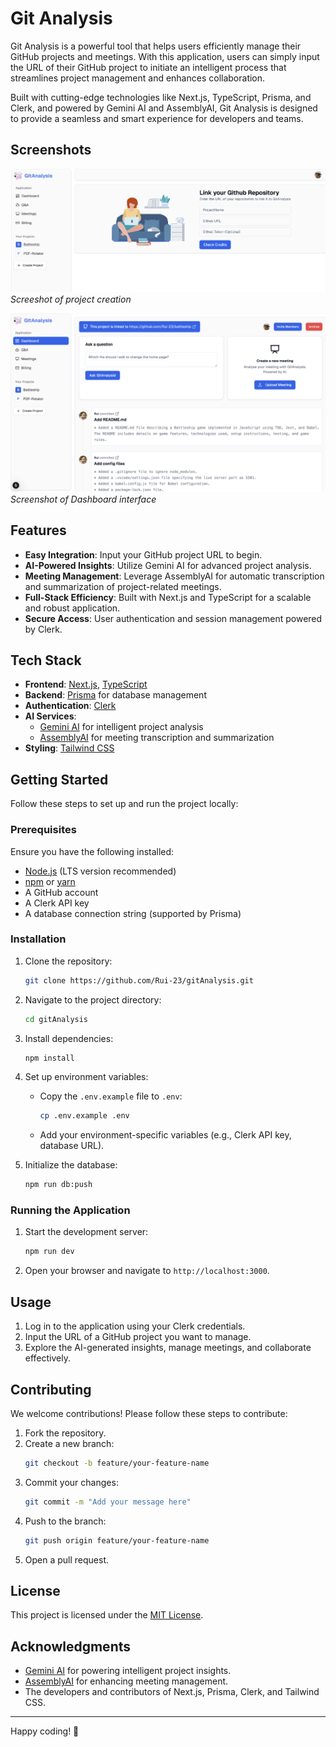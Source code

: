 # Git Analysis

Git Analysis is a powerful tool that helps users efficiently manage their GitHub projects and meetings. With this application, users can simply input the URL of their GitHub project to initiate an intelligent process that streamlines project management and enhances collaboration. 

Built with cutting-edge technologies like Next.js, TypeScript, Prisma, and Clerk, and powered by Gemini AI and AssemblyAI, Git Analysis is designed to provide a seamless and smart experience for developers and teams.

## Screenshots

![Screenshot 1](public/Screenshot1.png)
*Screeshot of project creation*

![Screenshot 2](public/Screenshot2.png)
*Screenshot of Dashboard interface*

## Features

- **Easy Integration**: Input your GitHub project URL to begin.
- **AI-Powered Insights**: Utilize Gemini AI for advanced project analysis.
- **Meeting Management**: Leverage AssemblyAI for automatic transcription and summarization of project-related meetings.
- **Full-Stack Efficiency**: Built with Next.js and TypeScript for a scalable and robust application.
- **Secure Access**: User authentication and session management powered by Clerk.

## Tech Stack

- **Frontend**: [Next.js](https://nextjs.org), [TypeScript](https://www.typescriptlang.org)
- **Backend**: [Prisma](https://www.prisma.io) for database management
- **Authentication**: [Clerk](https://clerk.dev)
- **AI Services**:
  - [Gemini AI](#) for intelligent project analysis
  - [AssemblyAI](https://www.assemblyai.com) for meeting transcription and summarization
- **Styling**: [Tailwind CSS](https://tailwindcss.com)

## Getting Started

Follow these steps to set up and run the project locally:

### Prerequisites

Ensure you have the following installed:

- [Node.js](https://nodejs.org) (LTS version recommended)
- [npm](https://www.npmjs.com) or [yarn](https://yarnpkg.com)
- A GitHub account
- A Clerk API key
- A database connection string (supported by Prisma)

### Installation

1. Clone the repository:
   ```bash
   git clone https://github.com/Rui-23/gitAnalysis.git
   ```

2. Navigate to the project directory:
   ```bash
   cd gitAnalysis
   ```

3. Install dependencies:
   ```bash
   npm install
   ```

4. Set up environment variables:
   - Copy the `.env.example` file to `.env`:
     ```bash
     cp .env.example .env
     ```
   - Add your environment-specific variables (e.g., Clerk API key, database URL).

5. Initialize the database:
   ```bash
   npm run db:push
   ```

### Running the Application

1. Start the development server:
   ```bash
   npm run dev
   ```

2. Open your browser and navigate to `http://localhost:3000`.

## Usage

1. Log in to the application using your Clerk credentials.
2. Input the URL of a GitHub project you want to manage.
3. Explore the AI-generated insights, manage meetings, and collaborate effectively.

## Contributing

We welcome contributions! Please follow these steps to contribute:

1. Fork the repository.
2. Create a new branch:
   ```bash
   git checkout -b feature/your-feature-name
   ```
3. Commit your changes:
   ```bash
   git commit -m "Add your message here"
   ```
4. Push to the branch:
   ```bash
   git push origin feature/your-feature-name
   ```
5. Open a pull request.

## License

This project is licensed under the [MIT License](LICENSE).

## Acknowledgments

- [Gemini AI](#) for powering intelligent project insights.
- [AssemblyAI](https://www.assemblyai.com) for enhancing meeting management.
- The developers and contributors of Next.js, Prisma, Clerk, and Tailwind CSS.

---

Happy coding! 🚀